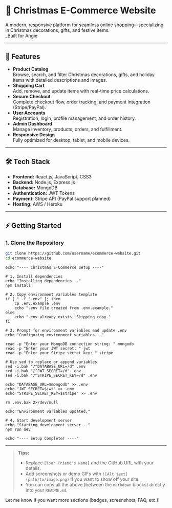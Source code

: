 # 🎄 Christmas E-Commerce Website

A modern, responsive platform for seamless online shopping—specializing in Christmas decorations, gifts, and festive items.  
_Built for Angie 

---

## 🚀 Features

- **Product Catalog**  
  Browse, search, and filter Christmas decorations, gifts, and holiday items with detailed descriptions and images.
- **Shopping Cart**  
  Add, remove, and update items with real-time price calculations.
- **Secure Checkout**  
  Complete checkout flow, order tracking, and payment integration (Stripe/PayPal).
- **User Accounts**  
  Registration, login, profile management, and order history.
- **Admin Dashboard**  
  Manage inventory, products, orders, and fulfillment.
- **Responsive Design**  
  Fully optimized for desktop, tablet, and mobile devices.

---

## 🛠 Tech Stack

- **Frontend:** React.js, JavaScript, CSS3  
- **Backend:** Node.js, Express.js  
- **Database:** MongoDB  
- **Authentication:** JWT Tokens  
- **Payment:** Stripe API (PayPal support planned)  
- **Hosting:** AWS / Heroku

---


## ⚡️ Getting Started

### 1. Clone the Repository

```bash
git clone https://github.com/username/ecommerce-website.git
cd ecommerce-website
```



```
echo "---- Christmas E-Commerce Setup ----"

# 1. Install dependencies
echo "Installing dependencies..."
npm install

# 2. Copy environment variables template
if [ ! -f ".env" ]; then
    cp .env.example .env
    echo ".env file created from .env.example."
else
    echo ".env already exists. Skipping copy."
fi

# 3. Prompt for environment variables and update .env
echo "Configuring environment variables..."

read -p "Enter your MongoDB connection string: " mongodb
read -p "Enter your JWT secret: " jwt
read -p "Enter your Stripe secret key: " stripe

# Use sed to replace or append variables
sed -i.bak "/^DATABASE_URL=/d" .env
sed -i.bak "/^JWT_SECRET=/d" .env
sed -i.bak "/^STRIPE_SECRET_KEY=/d" .env

echo "DATABASE_URL=$mongodb" >> .env
echo "JWT_SECRET=$jwt" >> .env
echo "STRIPE_SECRET_KEY=$stripe" >> .env

rm .env.bak 2>/dev/null

echo "Environment variables updated."

# 4. Start development server
echo "Starting development server..."
npm run dev

echo "---- Setup Complete! ----"
```



---

> **Tips:**
> - Replace `[Your Friend's Name]` and the GitHub URL with your details.
> - Add screenshots or demo GIFs with `![Alt text](path/to/image.png)` if you want to show off your site.
> - You can copy all the above (between the ````markdown```` blocks) directly into your `README.md`.

Let me know if you want more sections (badges, screenshots, FAQ, etc.)!


